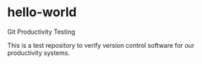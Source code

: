 # hello-world
Git Productivity Testing

This is a test repository to verify version control software for our productivity systems.
